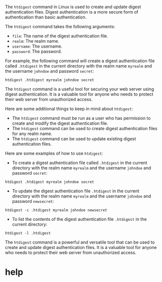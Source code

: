 # 

The `htdigest` command in Linux is used to create and update digest authentication files. Digest authentication is a more secure form of authentication than basic authentication.

The `htdigest` command takes the following arguments:

* `file`: The name of the digest authentication file.
* `realm`: The realm name.
* `username`: The username.
* `password`: The password.

For example, the following command will create a digest authentication file called `.htdigest` in the current directory with the realm name `myrealm` and the username `johndoe` and password `secret`:

```
htdigest .htdigest myrealm johndoe secret
```

The `htdigest` command is a useful tool for securing your web server using digest authentication. It is a valuable tool for anyone who needs to protect their web server from unauthorized access.

Here are some additional things to keep in mind about `htdigest`:

* The `htdigest` command must be run as a user who has permission to create and modify the digest authentication file.
* The `htdigest` command can be used to create digest authentication files for any realm name.
* The `htdigest` command can be used to update existing digest authentication files.

Here are some examples of how to use `htdigest`:

* To create a digest authentication file called `.htdigest` in the current directory with the realm name `myrealm` and the username `johndoe` and password `secret`:
```
htdigest .htdigest myrealm johndoe secret
```
* To update the digest authentication file `.htdigest` in the current directory with the realm name `myrealm` and the username `johndoe` and password `newsecret`:
```
htdigest -c .htdigest myrealm johndoe newsecret
```
* To list the contents of the digest authentication file `.htdigest` in the current directory:
```
htdigest -l .htdigest
```

The `htdigest` command is a powerful and versatile tool that can be used to create and update digest authentication files. It is a valuable tool for anyone who needs to protect their web server from unauthorized access.




# help 

```

```

